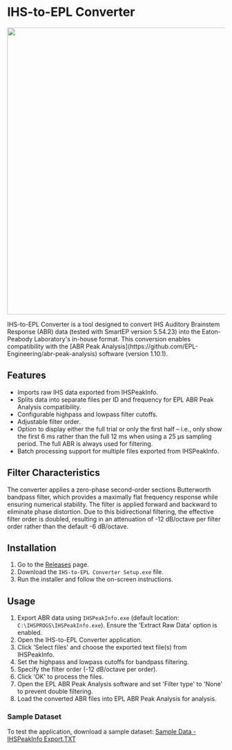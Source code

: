 # IHS-to-EPL Converter
<p align="center">
  <img src="https://github.com/user-attachments/assets/a0c97d8a-1d67-4a06-8be8-6e7f5fee1632" width="753" height="663">
</p>
IHS-to-EPL Converter is a tool designed to convert IHS Auditory Brainstem Response (ABR) data (tested with SmartEP version 5.54.23) into the Eaton-Peabody Laboratory's in-house format. This conversion enables compatibility with the [ABR Peak Analysis](https://github.com/EPL-Engineering/abr-peak-analysis) software (version 1.10.1).

## Features
- Imports raw IHS data exported from IHSPeakInfo.
- Splits data into separate files per ID and frequency for EPL ABR Peak Analysis compatibility.
- Configurable highpass and lowpass filter cutoffs.
- Adjustable filter order.
- Option to display either the full trial or only the first half – i.e., only show the first 6 ms rather than the full 12 ms when using a 25 µs sampling period. The full ABR is always used for filtering.
- Batch processing support for multiple files exported from IHSPeakInfo.

## Filter Characteristics
The converter applies a zero-phase second-order sections Butterworth bandpass filter, which provides a maximally flat frequency response while ensuring numerical stability. The filter is applied forward and backward to eliminate phase distortion. Due to this bidirectional filtering, the effective filter order is doubled, resulting in an attenuation of -12 dB/octave per filter order rather than the default -6 dB/octave.

## Installation
1. Go to the [Releases](https://github.com/TomNaber/IHS-to-EPL-Converter/releases) page.
2. Download the `IHS-to-EPL Converter Setup.exe` file.
3. Run the installer and follow the on-screen instructions.

## Usage
1. Export ABR data using `IHSPeakInfo.exe` (default location: `C:\IHSPROGS\IHSPeakInfo.exe`). Ensure the 'Extract Raw Data' option is enabled.
2. Open the IHS-to-EPL Converter application.
3. Click 'Select files' and choose the exported text file(s) from IHSPeakInfo.
4. Set the highpass and lowpass cutoffs for bandpass filtering.
5. Specify the filter order (-12 dB/octave per order).
6. Click 'OK' to process the files.
7. Open the EPL ABR Peak Analysis software and set 'Filter type' to 'None' to prevent double filtering.
8. Load the converted ABR files into EPL ABR Peak Analysis for analysis.

### Sample Dataset
To test the application, download a sample dataset:
[Sample Data - IHSPeakInfo Export.TXT](https://github.com/thepyottlab/IHS-to-EPL-Converter/blob/main/Sample%20Data%20-%20IHSPeakInfo%20Export.TXT)
